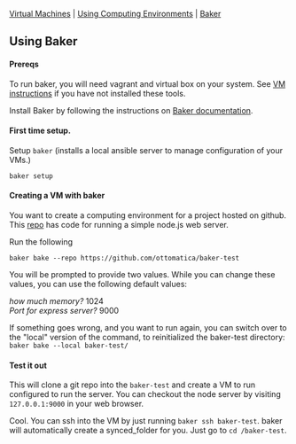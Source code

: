 [Virtual Machines](VM.md) | [Using Computing Environments](CE.md) | [Baker](Baker.md)

## Using Baker

#### Prereqs

To run baker, you will need vagrant and virtual box on your system. See [VM instructions](VM.md) if you have not installed these tools.

Install Baker by following the instructions on [Baker documentation](https://docs.getbaker.io/installation/).

#### First time setup.

Setup `baker` (installs a local ansible server to manage configuration of your VMs.)

```
baker setup
```

#### Creating a VM with baker

You want to create a computing environment for a project hosted on github. This [repo](https://github.com/ottomatica/baker-test/) has code for running a simple node.js web server. 

Run the following

```
baker bake --repo https://github.com/ottomatica/baker-test
```

You will be prompted to provide two values. While you can change these values, you can use the following default values:

*how much memory?* 1024  
*Port for express server?* 9000  

If something goes wrong, and you want to run again, you can switch over to the "local" version of the command, to reinitialized the baker-test directory: `baker bake --local baker-test/`

#### Test it out

This will clone a git repo into the `baker-test` and create a VM to run configured to run the server. You can checkout the node server by visiting `127.0.0.1:9000` in your web browser.

Cool. You can ssh into the VM by just running `baker ssh baker-test`. baker will automatically create a synced_folder for you. Just go to `cd /baker-test`.


